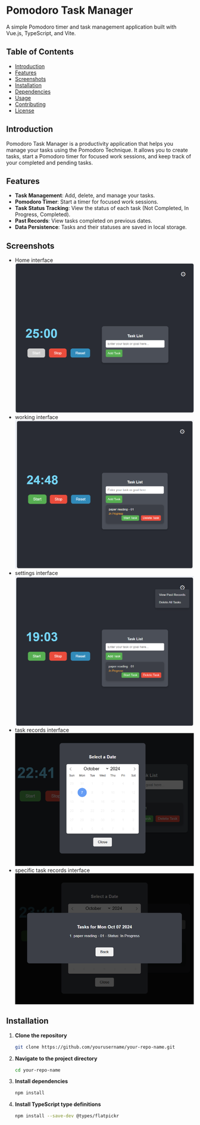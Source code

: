 # Pomodoro Task Manager

A simple Pomodoro timer and task management application built with Vue.js, TypeScript, and Vite.

## Table of Contents

- [Introduction](#introduction)
- [Features](#features)
- [Screenshots](#screenshots)
- [Installation](#installation)
- [Dependencies](#dependencies)
- [Usage](#usage)
- [Contributing](#contributing)
- [License](#license)

## Introduction

Pomodoro Task Manager is a productivity application that helps you manage your tasks using the Pomodoro Technique. It allows you to create tasks, start a Pomodoro timer for focused work sessions, and keep track of your completed and pending tasks.

## Features

- **Task Management**: Add, delete, and manage your tasks.
- **Pomodoro Timer**: Start a timer for focused work sessions.
- **Task Status Tracking**: View the status of each task (Not Completed, In Progress, Completed).
- **Past Records**: View tasks completed on previous dates.
- **Data Persistence**: Tasks and their statuses are saved in local storage.

## Screenshots

<!-- Add screenshots of your application here -->
- Home interface
![alt text](src/assets/image-2.png)
- working interface
![alt text](src/assets/image-3.png)
- settings interface
![alt text](src/assets/image-8.png)
- task records interface
![alt text](src/assets/image-7.png)
- specific task records interface
![alt text](src/assets/image-6.png)

## Installation

1. **Clone the repository**

   ```bash
   git clone https://github.com/yourusername/your-repo-name.git

2. **Navigate to the project directory**

   ```bash
   cd your-repo-name
   ```

3. **Install dependencies**

   ```bash
   npm install
   ```

4. **Install TypeScript type definitions**

   ```bash
   npm install --save-dev @types/flatpickr
   ```
